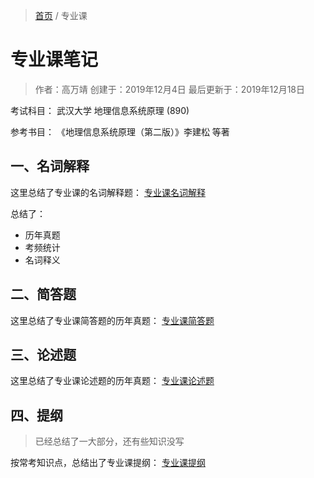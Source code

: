> [首页](index.html) / 专业课

专业课笔记
=========
> 作者：高万靖
> 创建于：2019年12月4日
> 最后更新于：2019年12月18日

考试科目：
武汉大学 地理信息系统原理 (890)

参考书目：
《地理信息系统原理（第二版）》李建松 等著

## 一、名词解释

这里总结了专业课的名词解释题：
[专业课名词解释](专业课名词.html)

总结了：
- 历年真题
- 考频统计
- 名词释义

## 二、简答题

这里总结了专业课简答题的历年真题：
[专业课简答题](专业课简答题.html)

## 三、论述题

这里总结了专业课论述题的历年真题：
[专业课论述题](专业课论述题.html)

## 四、提纲
> 已经总结了一大部分，还有些知识没写

按常考知识点，总结出了专业课提纲：
[专业课提纲](专业课提纲.html)



<!--stackedit_data:
eyJoaXN0b3J5IjpbMTI3NjAwMjU2OSwtMTE2NDYxNzYxNCwtMT
Y5MDQ0MTUzNSw5Mzk2OTU2NTEsMTM2NDM5MTExMCwxNzcxNTQy
MDcxLC03MjQ3ODY5NzIsMTkyNDAyNzE0MCwtMTcwMDk5NTI4OV
19
-->